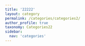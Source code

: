 ```yaml
---
title: '22222'
layout: category
permalink: /categories/categories2/
author_profile: true
taxonomy: Categories22
sidebar:
  nav: 'categories'
---
```

